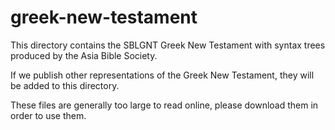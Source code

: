 greek-new-testament
===================

This directory contains the SBLGNT Greek New Testament with syntax trees produced by the Asia Bible Society.

If we publish other representations of the Greek New Testament, they will be added to this directory.

These files are generally too large to read online, please download them in order to use them.
